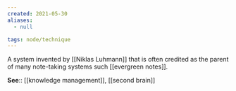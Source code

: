 ```yaml
---
created: 2021-05-30
aliases:
  - null

tags: node/technique
---
```


A system invented by [[Niklas Luhmann]] that is often credited as the parent of many note-taking systems such [[evergreen notes]].

**See**:: [[knowledge management]], [[second brain]]

